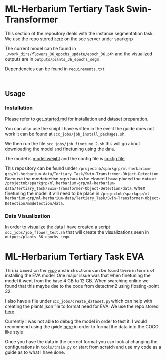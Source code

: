 # ML-Herbarium Tertiary Task Swin-Transformer

This section of the repository deals with the instance segmentation task. We use the repo stored [here](/projectnb/sparkgrp/ml-herbarium-grp/ml-herbarium-data/Tertiary_Task/Swin-Transformer-Object-Detection/scc_jobs) on the scc server under sparkgrp

The current model can be found in `./work_dirs/flowers_36_epochs_update/epoch_36.pth` and the visualized outputs are in `outputs/plants_36_epochs_segm`

Dependencies can be found in `requirements.txt`

<br />

## Usage

### Installation

Please refer to [get_started.md](https://github.com/open-mmlab/mmdetection/blob/master/docs/en/get_started.md) for installation and dataset preparation.

You can also use the script I have written in the event the guide does not work it can be found at `scc_jobs/job_install_packages.sh`.

We then run the file `scc_jobs/job_finetune_2.sh` this will go about downloading the model and finetuning using the data.

The model is [model weight](https://github.com/SwinTransformer/storage/releases/download/v1.0.2/cascade_mask_rcnn_swin_small_patch4_window7.pth) and the config file is [config file](https://github.com/SwinTransformer/Swin-Transformer-Object-Detection/blob/master/configs/swin/cascade_mask_rcnn_swin_small_patch4_window7_mstrain_480-800_giou_4conv1f_adamw_3x_coco.py)

This repository can be found under `/projectnb/sparkgrp/ml-herbarium-grp/ml-herbarium-data/Tertiary_Task/Swin-Transformer-Object-Detection`. Because the mmdetection repo has to be cloned I have placed the data at `/projectnb/sparkgrp/ml-herbarium-grp/ml-herbarium-data/Tertiary_Task/Swin-Transformer-Object-Detection/data`, when finetuning the model it will need to be place in `/projectnb/sparkgrp/ml-herbarium-grp/ml-herbarium-data/Tertiary_Task/Swin-Transformer-Object-Detection/mmdetection/data`.

### Data Visualization

In order to visualize the data I have created a script `scc_jobs/job_flower_test.sh` that will create the visualizations seen in `outputs/plants_36_epochs_segm`




# ML-Herbarium Tertiary Task EVA

This is based on the [repo](https://github.com/baaivision/EVA/tree/master/EVA-01/det) and instructions can be found there in terms of installing the EVA model. One major issue was that when finetuning the model it went from the base 4 GB to 12 GB. When searching online we found that this maybe due to the code from detectron2 using floating-point 32.

I also have a file under `scc_jobs/create_dataset.py` which can help with creating the plants json file to format need for EVA.
We use the repo stored [here](/projectnb/sparkgrp/ml-herbarium-grp/ml-herbarium-data/Tertiary_Task/EVA)

Currently I was not able to debug the model in order to test it. I would recommend using the guide [here](https://colab.research.google.com/drive/16jcaJoc6bCFAQ96jDe2HwtXj7BMD_-m5) in order to format the data into the COCO like style

Once you have the data in the correct format you can look at changing the configurations in `tools/train.py` or start from scratch and use my code as a guide as to what I have done.


